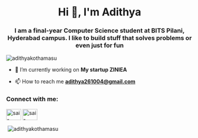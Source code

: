 <h1 align="center">Hi 👋, I'm Adithya</h1>
<h3 align="center">I am a final-year Computer Science student at BITS Pilani, Hyderabad campus. I like to build stuff that solves problems or even just for fun</h3>

<p align="left"> <img src="https://komarev.com/ghpvc/?username=adithyakothamasu&label=Profile%20views&color=0e75b6&style=flat" alt="adithyakothamasu" /> </p>

- 🔭 I’m currently working on **My startup ZINIEA**

- 📫 How to reach me **adithya261004@gmail.com**

<h3 align="left">Connect with me:</h3>
<p align="left">
<a href="https://linkedin.com/in/sai-adithya-kothamasu" target="blank"><img align="center" src="https://raw.githubusercontent.com/rahuldkjain/github-profile-readme-generator/master/src/images/icons/Social/linked-in-alt.svg" alt="sai-adithya-kothamasu" height="30" width="40" /></a>
<a href="https://x.com/puzzledAdi" target="_blank" rel="noopener noreferrer">
  <img align="center" src="https://raw.githubusercontent.com/rahuldkjain/github-profile-readme-generator/master/src/images/icons/Social/twitter-alt.svg" alt="sai-adithya-kothamasu" height="30" width="40" />
</a>
</p>

<p>&nbsp;<img align="center" src="https://github-readme-stats.vercel.app/api?username=adithyakothamasu&show_icons=true&locale=en" alt="adithyakothamasu" /></p>
